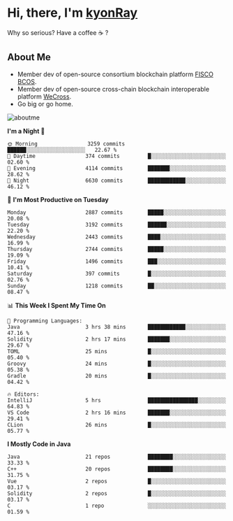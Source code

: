 # Hi, there, I'm [kyonRay](https://kyonRay.github.io)

Why so serious? Have a coffee ☕️ ?

## About Me

- Member dev of open-source consortium blockchain platform [FISCO BCOS](https://github.com/FISCO-BCOS).
- Member dev of open-source cross-chain blockchain interoperable platform [WeCross](https://github.com/WeBankBlockchain/WeCross).
- Go big or go home.

![aboutme](https://github-readme-stats.vercel.app/api?username=kyonRay&count_private=true&show_icons=true)

<!-- ![top-langs](https://github-readme-stats.vercel.app/api/top-langs/?username=kyonRay&layout=compact&hide=shell,html) -->

<!--START_SECTION:waka-->
**I'm a Night 🦉** 

```text
🌞 Morning                3259 commits        ██████░░░░░░░░░░░░░░░░░░░   22.67 % 
🌆 Daytime                374 commits         █░░░░░░░░░░░░░░░░░░░░░░░░   02.60 % 
🌃 Evening                4114 commits        ███████░░░░░░░░░░░░░░░░░░   28.62 % 
🌙 Night                  6630 commits        ████████████░░░░░░░░░░░░░   46.12 % 
```
📅 **I'm Most Productive on Tuesday** 

```text
Monday                   2887 commits        █████░░░░░░░░░░░░░░░░░░░░   20.08 % 
Tuesday                  3192 commits        ██████░░░░░░░░░░░░░░░░░░░   22.20 % 
Wednesday                2443 commits        ████░░░░░░░░░░░░░░░░░░░░░   16.99 % 
Thursday                 2744 commits        █████░░░░░░░░░░░░░░░░░░░░   19.09 % 
Friday                   1496 commits        ███░░░░░░░░░░░░░░░░░░░░░░   10.41 % 
Saturday                 397 commits         █░░░░░░░░░░░░░░░░░░░░░░░░   02.76 % 
Sunday                   1218 commits        ██░░░░░░░░░░░░░░░░░░░░░░░   08.47 % 
```


📊 **This Week I Spent My Time On** 

```text
💬 Programming Languages: 
Java                     3 hrs 38 mins       ████████████░░░░░░░░░░░░░   47.16 % 
Solidity                 2 hrs 17 mins       ███████░░░░░░░░░░░░░░░░░░   29.67 % 
TOML                     25 mins             █░░░░░░░░░░░░░░░░░░░░░░░░   05.40 % 
Groovy                   24 mins             █░░░░░░░░░░░░░░░░░░░░░░░░   05.38 % 
Gradle                   20 mins             █░░░░░░░░░░░░░░░░░░░░░░░░   04.42 % 

🔥 Editors: 
IntelliJ                 5 hrs               ████████████████░░░░░░░░░   64.83 % 
VS Code                  2 hrs 16 mins       ███████░░░░░░░░░░░░░░░░░░   29.41 % 
CLion                    26 mins             █░░░░░░░░░░░░░░░░░░░░░░░░   05.77 % 
```

**I Mostly Code in Java** 

```text
Java                     21 repos            ████████░░░░░░░░░░░░░░░░░   33.33 % 
C++                      20 repos            ████████░░░░░░░░░░░░░░░░░   31.75 % 
Vue                      2 repos             █░░░░░░░░░░░░░░░░░░░░░░░░   03.17 % 
Solidity                 2 repos             █░░░░░░░░░░░░░░░░░░░░░░░░   03.17 % 
C                        1 repo              ░░░░░░░░░░░░░░░░░░░░░░░░░   01.59 % 
```




<!--END_SECTION:waka-->
